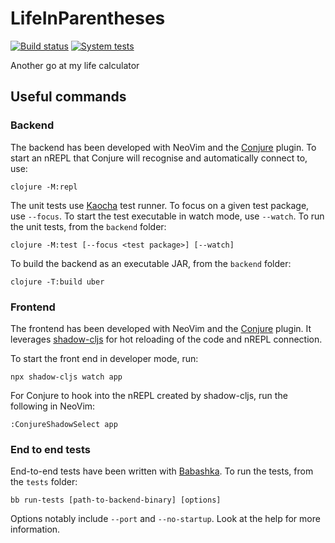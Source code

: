# LifeInParentheses

[![Build status](https://github.com/belarte/LifeInParentheses/actions/workflows/build.yml/badge.svg?branch=main)](https://github.com/belarte/LifeInParentheses/actions/workflows/build.yml)
[![System tests](https://github.com/belarte/LifeInParentheses/actions/workflows/tests.yml/badge.svg?branch=main)](https://github.com/belarte/LifeInParentheses/actions/workflows/tests.yml)

Another go at my life calculator

## Useful commands

### Backend

The backend has been developed with NeoVim and the [Conjure](https://github.com/Olical/conjure) plugin.
To start an nREPL that Conjure will recognise and automatically connect to, use:

```shell
clojure -M:repl
```

The unit tests use [Kaocha](https://github.com/lambdaisland/kaocha) test runner. To focus on a given test package, use `--focus`.
To start the test executable in watch mode, use `--watch`.
To run the unit tests, from the `backend` folder:

```shell
clojure -M:test [--focus <test package>] [--watch]
```

To build the backend as an executable JAR, from the `backend` folder:

```shell
clojure -T:build uber
```

### Frontend

The frontend has been developed with NeoVim and the [Conjure](https://github.com/Olical/conjure) plugin.
It leverages [shadow-cljs](https://github.com/thheller/shadow-cljs) for hot reloading of the code and nREPL connection.

To start the front end in developer mode, run:

```shell
npx shadow-cljs watch app
```

For Conjure to hook into the nREPL created by shadow-cljs, run the following in NeoVim:

`:ConjureShadowSelect app`

### End to end tests

End-to-end tests have been written with [Babashka](https://github.com/babashka/babashka).
To run the tests, from the `tests` folder:

```shell
bb run-tests [path-to-backend-binary] [options]
```

Options notably include `--port` and `--no-startup`. Look at the help for more information.
